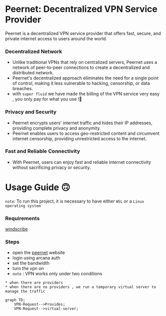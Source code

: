 # Peernet: Decentralized VPN Service Provider
Peernet is a decentralized VPN service provider that offers fast, secure, and private internet access to users around the world.
### Decentralized Network
- Unlike traditional VPNs that rely on centralized servers, Peernet uses a network of peer-to-peer connections to create a decentralized and distributed network.
- Peernet's decentralized approach eliminates the need for a single point of control, making it less vulnerable to hacking, censorship, or data breaches.
- with `super fluid` we have made the billing of the VPN service very easy , you only pay for what you use !🥳
### Privacy and Security
- Peernet encrypts users' internet traffic and hides their IP addresses, providing complete privacy and anonymity.
- Peernet enables users to access geo-restricted content and circumvent internet censorship, providing unrestricted access to the internet.
### Fast and Reliable Connectivity
- With Peernet, users can enjoy fast and reliable internet connectivity without sacrificing privacy or security.

# Usage Guide 🙃

`note`: To run this project, it is necessary to have either `WSL` or a `Linux operating system`
### Requirements
[windscribe](https://windscribe.com/guides/linux)

### Steps 
 - open the [peernet](https://peernet.vercel.app/) website
 - login using arcana auth 
 - set the bandwidth 
 - turn the vpn on 
 - `note` : VPN works only under two conditions
  ```
  * when there are providers 
  * when there are no providers , we run a temporary virtual server to manage the traffic
 ```
```mermaid
graph TD;
    VPN-Request-->Provides;
    VPN-Request-->virtual-server;
```
